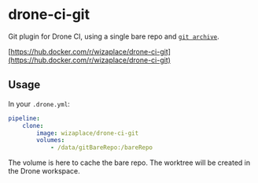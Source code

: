 # drone-ci-git

Git plugin for Drone CI, using a single bare repo and [`git archive`](https://git-scm.com/docs/git-archive).

[https://hub.docker.com/r/wizaplace/drone-ci-git](https://hub.docker.com/r/wizaplace/drone-ci-git)

## Usage

In your `.drone.yml`:

```yml
pipeline:
    clone:
        image: wizaplace/drone-ci-git
        volumes:
            - /data/gitBareRepo:/bareRepo
```

The volume is here to cache the bare repo. The worktree will be created in the Drone workspace.
